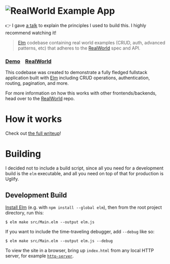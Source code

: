 # ![RealWorld Example App](https://cloud.githubusercontent.com/assets/556934/25448178/3e7dc5c0-2a7d-11e7-8069-06da5169dae6.png)

👉 I gave [a talk](https://www.youtube.com/watch?v=x1FU3e0sT1I)
to explain the principles I used to build this. I highly recommend watching it!

> [Elm](http://elm-lang.org) codebase containing real world examples (CRUD, auth, advanced patterns, etc) that adheres to the [RealWorld](https://github.com/gothinkster/realworld-example-apps) spec and API.

### [Demo](https://elm-spa-example.netlify.com/)&nbsp;&nbsp;&nbsp;&nbsp;[RealWorld](https://github.com/gothinkster/realworld)

This codebase was created to demonstrate a fully fledged fullstack application built with [Elm](http://elm-lang.org) including CRUD operations, authentication, routing, pagination, and more.

For more information on how this works with other frontends/backends, head over to the [RealWorld](https://github.com/gothinkster/realworld) repo.

# How it works

Check out [the full writeup](https://dev.to/rtfeldman/tour-of-an-open-source-elm-spa)!

# Building

I decided not to include a build script, since all you need for a development build is the `elm` executable, and all you need on top of that for production is Uglify.

## Development Build

[Install Elm](https://guide.elm-lang.org/install.html) (e.g. with `npm install --global elm`), then from the root project directory, run this:

```
$ elm make src/Main.elm --output elm.js
```

If you want to include the time-traveling debugger, add `--debug` like so:

```
$ elm make src/Main.elm --output elm.js --debug
```

To view the site in a browser, bring up `index.html` from any local HTTP server, for example [`http-server`](https://www.npmjs.com/package/http-server).
